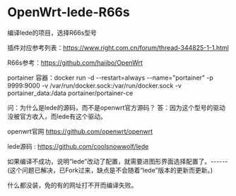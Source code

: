# OpenWrt-lede-R66s
编译lede的项目，选择R66s型号

插件对应参考列表：https://www.right.com.cn/forum/thread-344825-1-1.html

R66s参考：https://github.com/haiibo/OpenWrt

portainer 容器：docker run -d --restart=always --name="portainer" -p 9999:9000 -v /var/run/docker.sock:/var/run/docker.sock -v portainer_data:/data portainer/portainer-ce

问：为什么是lede的源码，而不是openwrt官方源码？
答：因为这个型号的驱动没被官方收入，而lede有这个驱动。

openwrt官网 https://github.com/openwrt/openwrt

lede源码 : https://github.com/coolsnowwolf/lede

如果编译不成功，说明“lede”改动了配置，就需要进图形界面选择配置了。------(这个问题已解决，已Fork过来，缺点是不会随着“lede”版本的更新而更新。)

什么都没装，免的有的网址打不开而编译失败。
